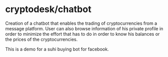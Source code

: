 # cryptodesk/chatbot

Creation of a chatbot that enables the trading of cryptocurrencies from a message platform. User can also browse information of his private profile in order to minimize the effort that has to do in order to know his balances or the prices of the cryptocurrencies.

This is a demo for a suhi buying bot for facebook.

